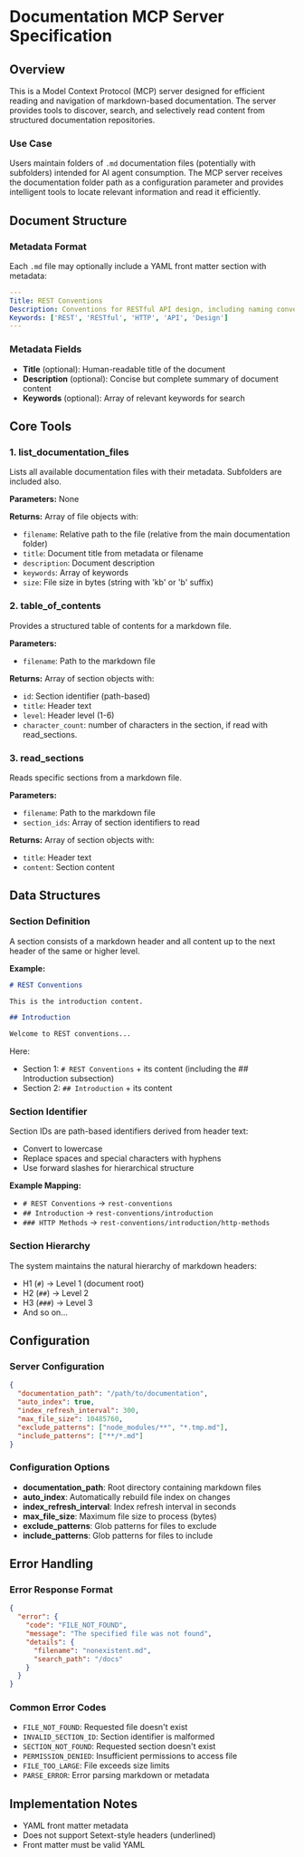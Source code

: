 # Documentation MCP Server Specification

## Overview

This is a Model Context Protocol (MCP) server designed for efficient reading and navigation of markdown-based documentation. The server provides tools to discover, search, and selectively read content from structured documentation repositories.

### Use Case

Users maintain folders of `.md` documentation files (potentially with subfolders) intended for AI agent consumption. The MCP server receives the documentation folder path as a configuration parameter and provides intelligent tools to locate relevant information and read it efficiently.

## Document Structure

### Metadata Format

Each `.md` file may optionally include a YAML front matter section with metadata:

```yaml
---
Title: REST Conventions
Description: Conventions for RESTful API design, including naming conventions, versioning conventions, and best practices.
Keywords: ['REST', 'RESTful', 'HTTP', 'API', 'Design']
---
```

### Metadata Fields

- **Title** (optional): Human-readable title of the document
- **Description** (optional): Concise but complete summary of document content
- **Keywords** (optional): Array of relevant keywords for search

## Core Tools

### 1. list_documentation_files

Lists all available documentation files with their metadata. Subfolders are included also.

**Parameters:**
None

**Returns:**
Array of file objects with:

- `filename`: Relative path to the file (relative from the main documentation folder)
- `title`: Document title from metadata or filename
- `description`: Document description
- `keywords`: Array of keywords
- `size`: File size in bytes (string with 'kb' or 'b' suffix)

### 2. table_of_contents

Provides a structured table of contents for a markdown file.

**Parameters:**

- `filename`: Path to the markdown file

**Returns:**
Array of section objects with:

- `id`: Section identifier (path-based)
- `title`: Header text
- `level`: Header level (1-6)
- `character_count`: number of characters in the section, if read with read_sections.

### 3. read_sections

Reads specific sections from a markdown file.

**Parameters:**

- `filename`: Path to the markdown file
- `section_ids`: Array of section identifiers to read

**Returns:**
Array of section objects with:

- `title`: Header text
- `content`: Section content

## Data Structures

### Section Definition

A section consists of a markdown header and all content up to the next header of the same or higher level.

**Example:**

```markdown
# REST Conventions

This is the introduction content.

## Introduction

Welcome to REST conventions...
```

Here:

- Section 1: `# REST Conventions` + its content (including the ## Introduction subsection)
- Section 2: `## Introduction` + its content

### Section Identifier

Section IDs are path-based identifiers derived from header text:

- Convert to lowercase
- Replace spaces and special characters with hyphens
- Use forward slashes for hierarchical structure

**Example Mapping:**

- `# REST Conventions` → `rest-conventions`
- `## Introduction` → `rest-conventions/introduction`
- `### HTTP Methods` → `rest-conventions/introduction/http-methods`

### Section Hierarchy

The system maintains the natural hierarchy of markdown headers:

- H1 (`#`) → Level 1 (document root)
- H2 (`##`) → Level 2
- H3 (`###`) → Level 3
- And so on...

## Configuration

### Server Configuration

```json
{
  "documentation_path": "/path/to/documentation",
  "auto_index": true,
  "index_refresh_interval": 300,
  "max_file_size": 10485760,
  "exclude_patterns": ["node_modules/**", "*.tmp.md"],
  "include_patterns": ["**/*.md"]
}
```

### Configuration Options

- **documentation_path**: Root directory containing markdown files
- **auto_index**: Automatically rebuild file index on changes
- **index_refresh_interval**: Index refresh interval in seconds
- **max_file_size**: Maximum file size to process (bytes)
- **exclude_patterns**: Glob patterns for files to exclude
- **include_patterns**: Glob patterns for files to include

## Error Handling

### Error Response Format

```json
{
  "error": {
    "code": "FILE_NOT_FOUND",
    "message": "The specified file was not found",
    "details": {
      "filename": "nonexistent.md",
      "search_path": "/docs"
    }
  }
}
```

### Common Error Codes

- `FILE_NOT_FOUND`: Requested file doesn't exist
- `INVALID_SECTION_ID`: Section identifier is malformed
- `SECTION_NOT_FOUND`: Requested section doesn't exist
- `PERMISSION_DENIED`: Insufficient permissions to access file
- `FILE_TOO_LARGE`: File exceeds size limits
- `PARSE_ERROR`: Error parsing markdown or metadata

## Implementation Notes

- YAML front matter metadata
- Does not support Setext-style headers (underlined)
- Front matter must be valid YAML
